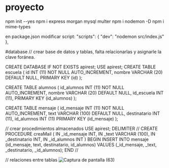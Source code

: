 # proyecto
npm init --yes
npm i express morgan mysql multer
npm i nodemon -D
npm i mime-types

en package.json modificar script: 
"scripts": {
    "dev": "nodemon src/index.js"
},

#database
// crear base de datos y tablas, falta relacionarlas y asignarle la clave foránea.

CREATE DATABASE IF NOT EXISTS apirest;
USE apirest;
CREATE TABLE escuela (
	id INT (11) NOT NULL AUTO_INCREMENT,
	nombre VARCHAR (20) DEFAULT NULL,
	PRIMARY KEY (id)
);

CREATE TABLE alumnos (
	id_alumnos INT (11) NOT NULL AUTO_INCREMENT,
	nombre VARCHAR (20) DEFAULT NULL,
	id_escuela INT (11),
	PRIMARY KEY (id_alumnos)
);

CREATE TABLE mensaje (
	id_mensaje INT (11) NOT NULL AUTO_INCREMENT,
	text VARCHAR (100) DEFAULT NULL,
	destinatario INT (11),
	id_alumnos INT (11)
	PRIMARY KEY (id_mensaje)
);

// crear procedimientos almacenados
USE apirest;
DELIMITER //
CREATE PROCEDURE creaMail (
	IN _id_mensaje INT,
	IN _text VARCHAR (100),
	IN _destinatario INT,
	IN _id_alumnos INT
)
BEGIN
	INSERT INTO mensaje (id_mensaje, text, destinatario, id_alumnos) 
	VALUES (_id_mensaje, _text, _destinatario, _id_alumnos);
END
//

// relaciones entre tablas
![Captura de pantalla (63)](https://user-images.githubusercontent.com/101646392/176952427-ef76f1b1-a989-44a7-86cb-96162b05f958.png)
